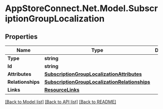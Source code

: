 # AppStoreConnect.Net.Model.SubscriptionGroupLocalization

## Properties

Name | Type | Description | Notes
------------ | ------------- | ------------- | -------------
**Type** | **string** |  | 
**Id** | **string** |  | 
**Attributes** | [**SubscriptionGroupLocalizationAttributes**](SubscriptionGroupLocalizationAttributes.md) |  | [optional] 
**Relationships** | [**SubscriptionGroupLocalizationRelationships**](SubscriptionGroupLocalizationRelationships.md) |  | [optional] 
**Links** | [**ResourceLinks**](ResourceLinks.md) |  | 

[[Back to Model list]](../README.md#documentation-for-models) [[Back to API list]](../README.md#documentation-for-api-endpoints) [[Back to README]](../README.md)

